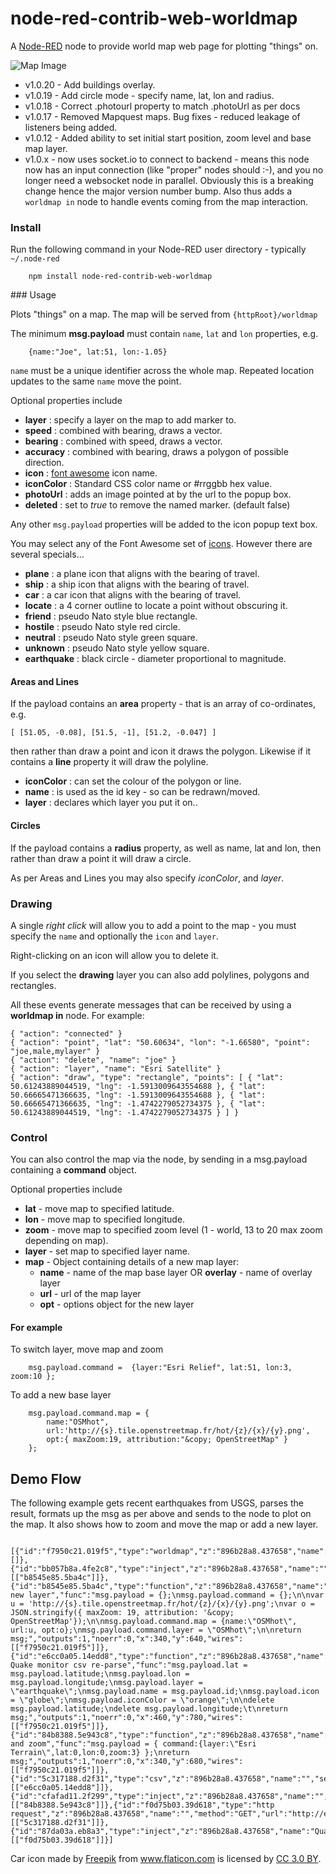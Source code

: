 node-red-contrib-web-worldmap
=============================

A <a href="http://nodered.org" target="_new">Node-RED</a> node to provide world
map web page for plotting "things" on.

![Map Image](https://dceejay.github.io/pages/images/redmap.png)

 - v1.0.20 - Add buildings overlay.
 - v1.0.19 - Add circle mode - specify name, lat, lon and radius.
 - v1.0.18 - Correct .photourl property to match .photoUrl as per docs
 - v1.0.17 - Removed Mapquest maps. Bug fixes - reduced leakage of listeners being added.
 - v1.0.12 - Added ability to set initial start position, zoom level and base map layer.
 - v1.0.x - now uses socket.io to connect to backend - means this node now has an input connection
 (like "proper" nodes should :-), and you no longer need a websocket node in parallel.
 Obviously this is a breaking change hence the major version number bump. Also thus adds a `worldmap in`
 node to handle events coming from the map interaction.

### Install

Run the following command in your Node-RED user directory - typically `~/.node-red`

        npm install node-red-contrib-web-worldmap

### Usage

Plots "things" on a map. The map will be served from `{httpRoot}/worldmap`

The minimum **msg.payload** must contain `name`, `lat` and `lon` properties, e.g.

        {name:"Joe", lat:51, lon:-1.05}

`name` must be a unique identifier across the whole map. Repeated location updates to the same `name` move the point.

Optional properties include

 - **layer** : specify a layer on the map to add marker to.
 - **speed** : combined with bearing, draws a vector.
 - **bearing** : combined with speed, draws a vector.
 - **accuracy** : combined with bearing, draws a polygon of possible direction.
 - **icon** : <a href="http://fortawesome.github.io/Font-Awesome/icons/" target="_new">font awesome</a> icon name.
 - **iconColor** : Standard CSS color name or #rrggbb hex value.
 - **photoUrl** : adds an image pointed at by the url to the popup box.
 - **deleted** : set to <i>true</i> to remove the named marker. (default false)

Any other `msg.payload` properties will be added to the icon popup text box.

You may select any of the Font Awesome set of [icons](http://fortawesome.github.io/Font-Awesome/icons/).
However there are several specials...

 - **plane** : a plane icon that aligns with the bearing of travel.
 - **ship** : a ship icon that aligns with the bearing of travel.
 - **car** : a car icon that aligns with the bearing of travel.
 - **locate** : a 4 corner outline to locate a point without obscuring it.
 - **friend** : pseudo Nato style blue rectangle.
 - **hostile** : pseudo Nato style red circle.
 - **neutral** : pseudo Nato style green square.
 - **unknown** : pseudo Nato style yellow square.
 - **earthquake** : black circle - diameter proportional to magnitude.

#### Areas and Lines

If the payload contains an **area** property - that is an array of co-ordinates, e.g.

    [ [51.05, -0.08], [51.5, -1], [51.2, -0.047] ]

then rather than draw a point and icon it draws the polygon. Likewise if it contains a
**line** property it will draw the polyline.

 - **iconColor** : can set the colour of the polygon or line.
 - **name** : is used as the id key - so can be redrawn/moved.
 - **layer** : declares which layer you put it on..

#### Circles

If the payload contains a **radius** property, as well as name, lat and lon, then rather
than draw a point it will draw a circle.

As per Areas and Lines you may also specify *iconColor*, and *layer*.

### Drawing

A single *right click* will allow you to add a point to the map - you must specify the `name` and optionally the `icon` and `layer`.  

Right-clicking on an icon will allow you to delete it.

If you select the **drawing** layer you can also add polylines, polygons and rectangles.

All these events generate messages that can be received by using a **worldmap in** node. For example:

    { "action": "connected" }
    { "action": "point", "lat": "50.60634", "lon": "-1.66580", "point": "joe,male,mylayer" }
    { "action": "delete", "name": "joe" }
    { "action": "layer", "name": "Esri Satellite" }
    { "action": "draw", "type": "rectangle", "points": [ { "lat": 50.61243889044519, "lng": -1.5913009643554688 }, { "lat": 50.66665471366635, "lng": -1.5913009643554688 }, { "lat": 50.66665471366635, "lng": -1.4742279052734375 }, { "lat": 50.61243889044519, "lng": -1.4742279052734375 } ] }

### Control

You can also control the map via the node, by sending in a msg.payload containing a **command** object.

Optional properties include

 - **lat** - move map to specified latitude.
 - **lon** - move map to specified longitude.
 - **zoom** - move map to specified zoom level (1 - world, 13 to 20 max zoom depending on map).
 - **layer** - set map to specified layer name.
 - **map** - Object containing details of a new map layer:
   - **name** - name of the map base layer OR **overlay** - name of overlay layer
   - **url** - url of the map layer
   - **opt** - options object for the new layer

#### For example

To switch layer, move map and zoom

        msg.payload.command =  {layer:"Esri Relief", lat:51, lon:3, zoom:10 };

To add a new base layer

        msg.payload.command.map = {
            name:"OSMhot",
            url:'http://{s}.tile.openstreetmap.fr/hot/{z}/{x}/{y}.png',
            opt:{ maxZoom:19, attribution:"&copy; OpenStreetMap" }
        };

Demo Flow
---------

The following example gets recent earthquakes from USGS, parses the result,
formats up the msg as per above and sends to the node to plot on the map.
It also shows how to zoom and move the map or add a new layer.

        [{"id":"f7950c21.019f5","type":"worldmap","z":"896b28a8.437658","name":"","x":670,"y":680,"wires":[]},{"id":"bb057b8a.4fe2c8","type":"inject","z":"896b28a8.437658","name":"","topic":"","payload":"","payloadType":"none","repeat":"","crontab":"","once":false,"x":110,"y":640,"wires":[["b8545e85.5ba4c"]]},{"id":"b8545e85.5ba4c","type":"function","z":"896b28a8.437658","name":"add new layer","func":"msg.payload = {};\nmsg.payload.command = {};\n\nvar u = 'http://{s}.tile.openstreetmap.fr/hot/{z}/{x}/{y}.png';\nvar o = JSON.stringify({ maxZoom: 19, attribution: '&copy; OpenStreetMap'});\n\nmsg.payload.command.map = {name:\"OSMhot\", url:u, opt:o};\nmsg.payload.command.layer = \"OSMhot\";\n\nreturn msg;","outputs":1,"noerr":0,"x":340,"y":640,"wires":[["f7950c21.019f5"]]},{"id":"e6cc0a05.14edd8","type":"function","z":"896b28a8.437658","name":"USGS Quake monitor csv re-parse","func":"msg.payload.lat = msg.payload.latitude;\nmsg.payload.lon = msg.payload.longitude;\nmsg.payload.layer = \"earthquake\";\nmsg.payload.name = msg.payload.id;\nmsg.payload.icon = \"globe\";\nmsg.payload.iconColor = \"orange\";\n\ndelete msg.payload.latitude;\ndelete msg.payload.longitude;\t\nreturn msg;","outputs":1,"noerr":0,"x":460,"y":780,"wires":[["f7950c21.019f5"]]},{"id":"84b8388.5e943c8","type":"function","z":"896b28a8.437658","name":"move and zoom","func":"msg.payload = { command:{layer:\"Esri Terrain\",lat:0,lon:0,zoom:3} };\nreturn msg;","outputs":1,"noerr":0,"x":340,"y":680,"wires":[["f7950c21.019f5"]]},{"id":"5c317188.d2f31","type":"csv","z":"896b28a8.437658","name":"","sep":",","hdrin":true,"hdrout":"","multi":"one","ret":"\\n","temp":"","x":310,"y":720,"wires":[["e6cc0a05.14edd8"]]},{"id":"cfafad11.2f299","type":"inject","z":"896b28a8.437658","name":"","topic":"","payload":"","payloadType":"none","repeat":"","crontab":"","once":false,"x":110,"y":680,"wires":[["84b8388.5e943c8"]]},{"id":"f0d75b03.39d618","type":"http request","z":"896b28a8.437658","name":"","method":"GET","url":"http://earthquake.usgs.gov/earthquakes/feed/v1.0/summary/2.5_day.csv","x":190,"y":780,"wires":[["5c317188.d2f31"]]},{"id":"87da03a.eb8a3","type":"inject","z":"896b28a8.437658","name":"Quakes","topic":"","payload":"","payloadType":"none","repeat":"900","crontab":"","once":false,"x":120,"y":720,"wires":[["f0d75b03.39d618"]]}]


Car icon made by <a href="http://www.freepik.com" title="Freepik">Freepik</a> from <a href="http://www.flaticon.com" title="Flaticon">www.flaticon.com</a> is licensed by <a href="http://creativecommons.org/licenses/by/3.0/" title="Creative Commons BY 3.0" target="_blank">CC 3.0 BY</a>.</div>
